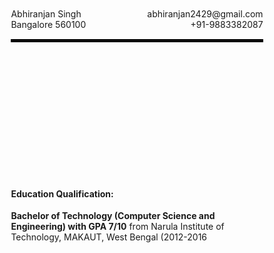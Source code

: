 <head>
  <link href="https://cdnjs.cloudflare.com/ajax/libs/font-awesome/5.15.3/css/all.min.css" rel="stylesheet">
</head>



<div style="width: 80%; margin: 0 auto; padding: 10px;">
<div style="display: flex; justify-content: space-between;">
  <span style="text-align: left;">Abhiranjan Singh</span>
  <span style="text-align: right;"><i class="fas fa-envelope-open-text"></i> abhiranjan2429@gmail.com</span>
</div>
<div style="display: flex; justify-content: space-between;">
  <span style="text-align: left;"><i class="fas fa-map-marker-alt"></i> Bangalore 560100</span>
  <span style="text-align: right;"><i class="fas fa-phone"></i>+91-9883382087</span>
</div>
<div>
 <hr style="border: 2px solid black; margin-top: 15px;"/>




 </div>

<div style="width: 300px; height: 200px; background-image: url('wbutbnw.jfif'); background-size: cover; background-position: center;">
  <!-- Content can go here if needed -->
</div>

 #### Education Qualification:
**Bachelor of Technology (Computer Science and Engineering) with GPA 7/10** from
Narula Institute of Technology, MAKAUT, West Bengal (2012-2016

